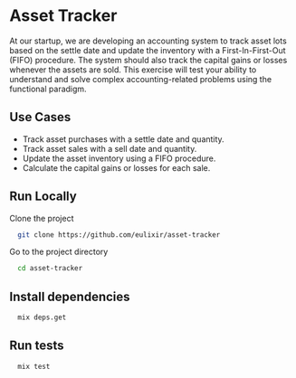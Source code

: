 # Asset Tracker

At our startup, we are developing an accounting system to track asset lots based on the settle date and update the inventory with a First-In-First-Out (FIFO) procedure. The system should also track the capital gains or losses whenever the assets are sold. This exercise will test your ability to understand and solve complex accounting-related problems using the functional paradigm.


## Use Cases

- Track asset purchases with a settle date and quantity.
- Track asset sales with a sell date and quantity.
- Update the asset inventory using a FIFO procedure.
- Calculate the capital gains or losses for each sale.

## Run Locally

Clone the project

```bash
  git clone https://github.com/eulixir/asset-tracker
```

Go to the project directory

```bash
  cd asset-tracker
```

## Install dependencies

```bash
  mix deps.get
```

## Run tests

```bash
  mix test
```


